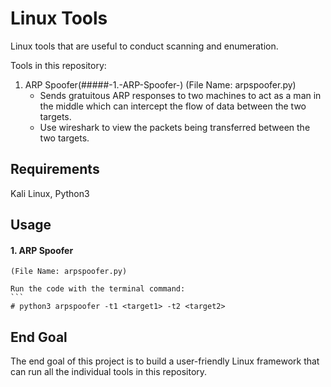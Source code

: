 # Linux Tools
Linux tools that are useful to conduct scanning and enumeration.

Tools in this repository:

1. ARP Spoofer(#####-1.-ARP-Spoofer-) 
      (File Name: arpspoofer.py)
    - Sends gratuitous ARP responses to two machines to act as a man in the middle which can intercept the flow of data between the two targets.
    - Use wireshark to view the packets being transferred between the two targets.
    
## Requirements
Kali Linux,
Python3

## Usage

#### 1. ARP Spoofer 
    (File Name: arpspoofer.py)
    
    Run the code with the terminal command:
    ```
    # python3 arpspoofer -t1 <target1> -t2 <target2>
## End Goal
The end goal of this project is to build a user-friendly Linux framework that can run all the individual tools in this repository.
